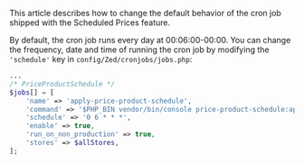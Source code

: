 This article describes how to change the default behavior of the cron job shipped with the Scheduled Prices feature.

By default, the cron job runs every day at 00:06:00-00:00. You can change the frequency, date and time of running the cron job by modifying the `'schedule'`  key in `config/Zed/cronjobs/jobs.php`:

```PHP
...
/* PriceProductSchedule */
$jobs[] = [
    'name' => 'apply-price-product-schedule',
    'command' => '$PHP_BIN vendor/bin/console price-product-schedule:apply',
    'schedule' => '0 6 * * *',
    'enable' => true,
    'run_on_non_production' => true,
    'stores' => $allStores,
];
```